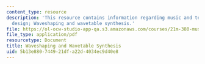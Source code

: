 ```yaml
---
content_type: resource
description: 'This resource contains information regarding music and technology: Sound
  design; Waveshaping and wavetable synthesis.'
file: https://ol-ocw-studio-app-qa.s3.amazonaws.com/courses/21m-380-music-and-technology-sound-design-spring-2016/5b13e880744921dfa22d4034ec9d40e8_MIT21M_380S16_Lec16.pdf
file_type: application/pdf
resourcetype: Document
title: Waveshaping and Wavetable Synthesis
uid: 5b13e880-7449-21df-a22d-4034ec9d40e8
---
```

